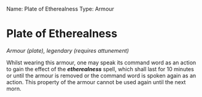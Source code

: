 Name: Plate of Etherealness
Type: Armour

# Plate of Etherealness
_Armour (plate), legendary (requires attunement)_

Whilst wearing this armour, one may speak its command word as an action to gain the effect of the **_etherealness_** spell, which shall last for 10 minutes or until the armour is removed or the command word is spoken again as an action. This property of the armour cannot be used again until the next morn.